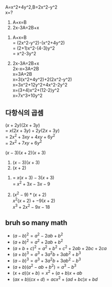 #

A=x^2+4y^2,B=2x^2-y^2\
x=?

1. A+x=B
2. 2x-3A=2B+x

1) A+x=B\
= (2x^2-y^2)-(x^2+4y^2)\
= (2+1)x^2-(4-3)y^2\
= x^2-3y^2

2) 2x-3A=2B+x\
2x-x=3A+2B\
x=3A+2B\
x=3(x^2+4y^2)+2(2x^2-y^2)\
x=3x^2+12y^2+4x^2-2y^2\
x=(3+4)x^2+(12-2)y^2\
x=7x^3+10y^2

## 다항식의 곱셈

$(x+2y)(2x+3y)$\
= $x(2x+3y)+2y(2x+3y)$\
= $2x^2+3xy+4xy+6y^2$\
= $2x^2+7xy+6y^2$

$(x-3)(x+2)(x+3)$

1. $(x-3)(x+3)$
2. $(x+2)$

1) = $x(x+3)-3(x+3)$\
= $x^2+3x-3x-9$

2) $(x^2-9)*(x+2)$\
$x^2(x+2)+-9(x+2)$\
$x^3+2x^2-9x-18$

## bruh so many math

- $(a-b)^2=a^2-2ab+b^2$
- $(a+b)^2=a^2+2ab+b^2$
- $(a+b+c)^2=a^2+b^2+c^2+2ab+2bc+2ca$
- $(a+b)^3=a^3+3a^2b+3ab^2+b^3$
- $(a-b)^3=a^3+3a^2b+3ab^2-b^3$
- $(a+b)(a^2-ab+b^2)=a^3-b^3$
- $(x+a)(x+b)=x^2+(a+b)x+ab$
- $(ax+b)(cx+d)=acx^2+(ad+bc)x+bd$
